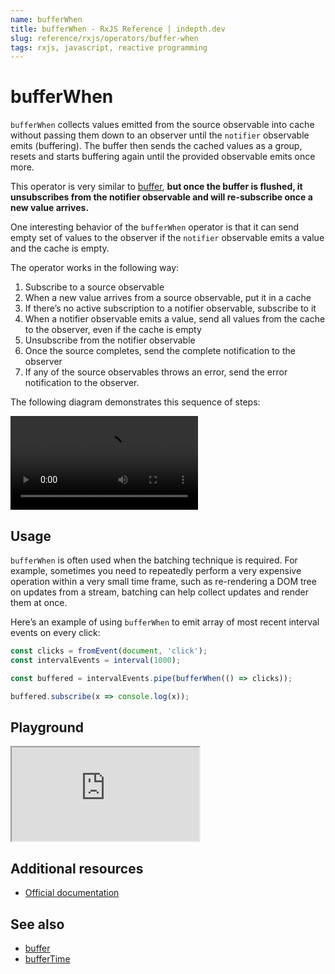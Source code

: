 ```yaml
---
name: bufferWhen
title: bufferWhen - RxJS Reference | indepth.dev
slug: reference/rxjs/operators/buffer-when
tags: rxjs, javascript, reactive programming
---
```


# bufferWhen

`bufferWhen` collects values emitted from the source observable into cache without passing them down to an observer until the `notifier` observable emits (buffering). The buffer then sends the cached values as a group, resets and starts buffering again until the provided observable emits once more. 

This operator is very similar to [buffer](https://indepth.dev/reference/rxjs/operators/buffer), **but once the buffer is flushed, it unsubscribes from the notifier observable and will re-subscribe once a new value arrives.**

One interesting behavior of the `bufferWhen` operator is that it can send empty set of values to the observer if the `notifier` observable emits a value and the cache is empty.

The operator works in the following way:

1. Subscribe to a source observable
2. When a new value arrives from a source observable, put it in a cache
3. If there’s no active subscription to a notifier observable, subscribe to it
4. When a notifier observable emits a value, send all values from the cache to the observer, even if the cache is empty
5. Unsubscribe from the notifier observable
6. Once the source completes, send the complete notification to the observer
7. If any of the source observables throws an error, send the error notification to the observer.

The following diagram demonstrates this sequence of steps:

<video>
    <source src="https://images.indepth.dev/references/rxjs/operators/buffer-when.mp4" type="video/mp4">
</video>

## Usage
`bufferWhen` is often used when the batching technique is required. For example, sometimes you need to repeatedly perform a very expensive operation within a very small time frame, such as re-rendering a DOM tree on updates from a stream, batching can help collect updates and render them at once.

Here’s an example of using `bufferWhen` to emit array of most recent interval events on every click:

```javascript
const clicks = fromEvent(document, 'click');
const intervalEvents = interval(1000);

const buffered = intervalEvents.pipe(bufferWhen(() => clicks));

buffered.subscribe(x => console.log(x));
```

## Playground

<iframe src="https://stackblitz.com/edit/indepth-rxjs-buffer-when?embed=1&file=index.ts"></iframe>

## Additional resources

- [Official documentation](https://rxjs.dev/api/operators/bufferWhen)

## See also

- [buffer](https://indepth.dev/reference/rxjs/operators/buffer)
- [bufferTime](https://indepth.dev/reference/rxjs/operators/buffer-time)
